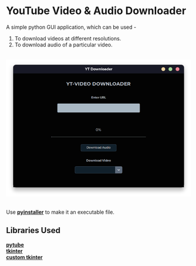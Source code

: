 # YouTube Video & Audio Downloader

A simple python GUI application, which can be used - <br>
1. To download videos at different resolutions.<br>
2. To download audio of a particular video. <br> <br>

![Application Screenshot](app.png) <br> <br>

Use [**pyinstaller**](https://pypi.org/project/pyinstaller/) to make it an executable file.

## Libraries Used
[**pytube**](https://github.com/pytube/pytube) <br>
[**tkinter**](https://docs.python.org/3/library/tkinter.html) <br>
[**custom tkinter**](https://github.com/TomSchimansky/CustomTkinter) <br>
